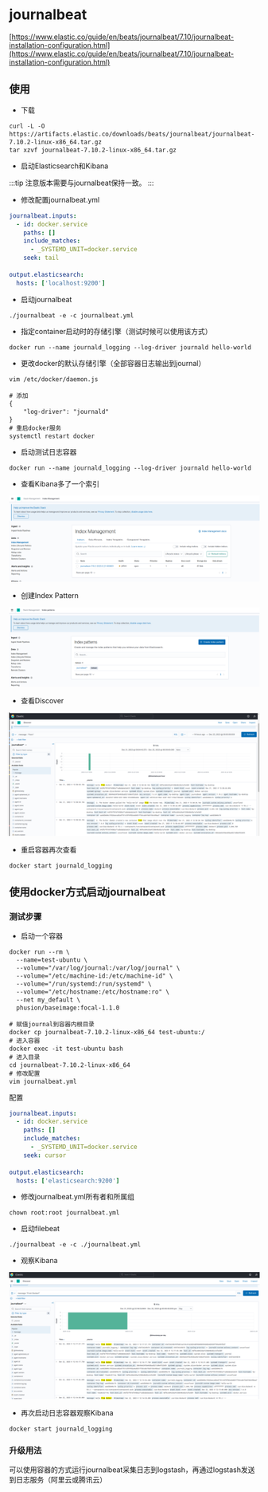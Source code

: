 # journalbeat

[https://www.elastic.co/guide/en/beats/journalbeat/7.10/journalbeat-installation-configuration.html](https://www.elastic.co/guide/en/beats/journalbeat/7.10/journalbeat-installation-configuration.html)

## 使用

- 下载

```shell
curl -L -O https://artifacts.elastic.co/downloads/beats/journalbeat/journalbeat-7.10.2-linux-x86_64.tar.gz
tar xzvf journalbeat-7.10.2-linux-x86_64.tar.gz
```

- 启动Elasticsearch和Kibana

:::tip
注意版本需要与journalbeat保持一致。
:::

- 修改配置journalbeat.yml

```yml
journalbeat.inputs:
  - id: docker.service
    paths: []
    include_matches:
      - _SYSTEMD_UNIT=docker.service
    seek: tail

output.elasticsearch:
  hosts: ['localhost:9200']
```

- 启动journalbeat

```shell
./journalbeat -e -c journalbeat.yml
```

- 指定container启动时的存储引擎（测试时候可以使用该方式）

```shell
docker run --name journald_logging --log-driver journald hello-world
```

- 更改docker的默认存储引擎（全部容器日志输出到journal）

```shell
vim /etc/docker/daemon.js

# 添加
{
    "log-driver": "journald"
}
# 重启docker服务
systemctl restart docker
```

- 启动测试日志容器

```shell
docker run --name journald_logging --log-driver journald hello-world
```

- 查看Kibana多了一个索引

![](./images/image-1.png)

- 创建Index Pattern

![](./images/image-2.png)

- 查看Discover

![](./images/image-3.png)

- 重启容器再次查看

```shell
docker start journald_logging
```

## 使用docker方式启动journalbeat

### 测试步骤

- 启动一个容器

```shell
docker run --rm \
  --name=test-ubuntu \
  --volume="/var/log/journal:/var/log/journal" \
  --volume="/etc/machine-id:/etc/machine-id" \
  --volume="/run/systemd:/run/systemd" \
  --volume="/etc/hostname:/etc/hostname:ro" \
  --net my_default \
  phusion/baseimage:focal-1.1.0

# 赋值journal到容器内根目录
docker cp journalbeat-7.10.2-linux-x86_64 test-ubuntu:/
# 进入容器
docker exec -it test-ubuntu bash
# 进入目录
cd journalbeat-7.10.2-linux-x86_64
# 修改配置
vim journalbeat.yml
```

配置

```yml
journalbeat.inputs:
  - id: docker.service
    paths: []
    include_matches:
      - _SYSTEMD_UNIT=docker.service
    seek: cursor

output.elasticsearch:
  hosts: ['elasticsearch:9200']
```

- 修改journalbeat.yml所有者和所属组

```shell
chown root:root journalbeat.yml
```

- 启动filebeat

```shell
./journalbeat -e -c ./journalbeat.yml
```

- 观察Kibana

![](./images/image-4.png)

- 再次启动日志容器观察Kibana

```shell
docker start journald_logging
```

### 升级用法

可以使用容器的方式运行journalbeat采集日志到logstash，再通过logstash发送到日志服务（阿里云或腾讯云）
